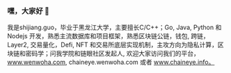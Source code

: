 ### 嘿，大家好 👋

我是shijiang.guo，毕业于黑龙江大学，主要擅长C/C++；Go, Java, Python 和 Nodejs 开发，熟悉主流数据库和项目框架，熟悉区块链公链，钱包, 跨链，Layer2, 交易量化，Defi, NFT 和交易所底层实现机制，主攻方向为隐私计算，区块链和密码学；问我学院和链眼社区发起人, 欢迎大家访问我们的平台，www.wenwoha.com, chaineye.wenwoha.com 或者 www.chaineye.info。
